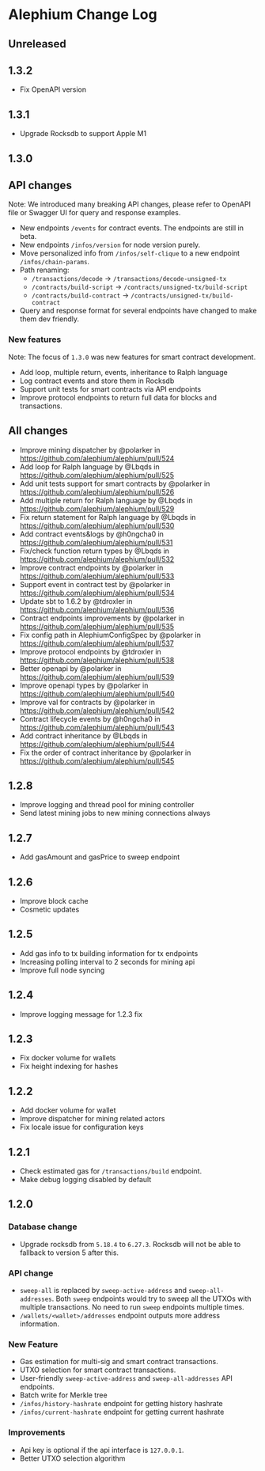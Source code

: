 # Alephium Change Log

## Unreleased

## 1.3.2

* Fix OpenAPI version

## 1.3.1

* Upgrade Rocksdb to support Apple M1

## 1.3.0

## API changes
Note: We introduced many breaking API changes, please refer to OpenAPI file or Swagger UI for query and response examples.
* New endpoints `/events` for contract events. The endpoints are still in beta.
* New endpoints `/infos/version` for node version purely.
* Move personalized info from `/infos/self-clique` to a new endpoint `/infos/chain-params`.
* Path renaming:
  * `/transactions/decode` -> `/transactions/decode-unsigned-tx`
  * `/contracts/build-script` -> `/contracts/unsigned-tx/build-script`
  * `/contracts/build-contract` -> `/contracts/unsigned-tx/build-contract`
* Query and response format for several endpoints have changed to make them dev friendly.

### New features
Note: The focus of `1.3.0` was new features for smart contract development.
* Add loop, multiple return, events, inheritance to Ralph language
* Log contract events and store them in Rocksdb
* Support unit tests for smart contracts via API endpoints
* Improve protocol endpoints to return full data for blocks and transactions.

## All changes
* Improve mining dispatcher by @polarker in https://github.com/alephium/alephium/pull/524
* Add loop for Ralph language by @Lbqds in https://github.com/alephium/alephium/pull/525
* Add unit tests support for smart contracts by @polarker in https://github.com/alephium/alephium/pull/526
* Add multiple return for Ralph language by @Lbqds in https://github.com/alephium/alephium/pull/529
* Fix return statement for Ralph language by @Lbqds in https://github.com/alephium/alephium/pull/530
* Add contract events&logs by @h0ngcha0 in https://github.com/alephium/alephium/pull/531
* Fix/check function return types by @Lbqds in https://github.com/alephium/alephium/pull/532
* Improve contract endpoints by @polarker in https://github.com/alephium/alephium/pull/533
* Support event in contract test by @polarker in https://github.com/alephium/alephium/pull/534
* Update sbt to 1.6.2 by @tdroxler in https://github.com/alephium/alephium/pull/536
* Contract endpoints improvements by @polarker in https://github.com/alephium/alephium/pull/535
* Fix config path in AlephiumConfigSpec by @polarker in https://github.com/alephium/alephium/pull/537
* Improve protocol endpoints by @tdroxler in https://github.com/alephium/alephium/pull/538
* Better openapi by @polarker in https://github.com/alephium/alephium/pull/539
* Improve openapi types by @polarker in https://github.com/alephium/alephium/pull/540
* Improve val for contracts by @polarker in https://github.com/alephium/alephium/pull/542
* Contract lifecycle events by @h0ngcha0 in https://github.com/alephium/alephium/pull/543
* Add contract inheritance by @Lbqds in https://github.com/alephium/alephium/pull/544
* Fix the order of contract inheritance by @polarker in https://github.com/alephium/alephium/pull/545

## 1.2.8
* Improve logging and thread pool for mining controller
* Send latest mining jobs to new mining connections always

## 1.2.7
* Add gasAmount and gasPrice to sweep endpoint

## 1.2.6
* Improve block cache
* Cosmetic updates

## 1.2.5

* Add gas info to tx building information for tx endpoints
* Increasing polling interval to 2 seconds for mining api
* Improve full node syncing

## 1.2.4

* Improve logging message for 1.2.3 fix

## 1.2.3

* Fix docker volume for wallets
* Fix height indexing for hashes

## 1.2.2

* Add docker volume for wallet
* Improve dispatcher for mining related actors
* Fix locale issue for configuration keys

## 1.2.1

* Check estimated gas for `/transactions/build` endpoint.
* Make debug logging disabled by default

## 1.2.0

### Database change
* Upgrade rocksdb from `5.18.4` to `6.27.3`. Rocksdb will not be able to fallback to version 5 after this.

### API change
* `sweep-all` is replaced by `sweep-active-address` and `sweep-all-addresses`.
Both `sweep` endpoints would try to sweep all the UTXOs with multiple transactions.
No need to run `sweep` endpoints multiple times.
* `/wallets/<wallet>/addresses` endpoint outputs more address information.

### New Feature
* Gas estimation for multi-sig and smart contract transactions.
* UTXO selection for smart contract transactions.
* User-friendly `sweep-active-address` and `sweep-all-addresses` API endpoints.
* Batch write for Merkle tree
* `/infos/history-hashrate` endpoint for getting history hashrate
* `/infos/current-hashrate` endpoint for getting current hashrate

### Improvements
* Api key is optional if the api interface is `127.0.0.1`.
* Better UTXO selection algorithm
